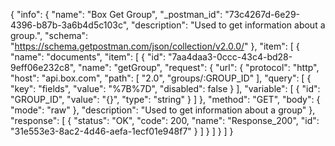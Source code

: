 {
  "info": {
    "name": "Box Get Group",
    "_postman_id": "73c4267d-6e29-4396-b87b-3a6b4d5c103c",
    "description": "Used to get information about a group.",
    "schema": "https://schema.getpostman.com/json/collection/v2.0.0/"
  },
  "item": [
    {
      "name": "documents",
      "item": [
        {
          "id": "7aa4daa3-0ccc-43c4-bd28-9eff06e232c8",
          "name": "getGroup",
          "request": {
            "url": {
              "protocol": "http",
              "host": "api.box.com",
              "path": [
                "2.0",
                "groups/:GROUP_ID"
              ],
              "query": [
                {
                  "key": "fields",
                  "value": "%7B%7D",
                  "disabled": false
                }
              ],
              "variable": [
                {
                  "id": "GROUP_ID",
                  "value": "{}",
                  "type": "string"
                }
              ]
            },
            "method": "GET",
            "body": {
              "mode": "raw"
            },
            "description": "Used to get information about a group"
          },
          "response": [
            {
              "status": "OK",
              "code": 200,
              "name": "Response_200",
              "id": "31e553e3-8ac2-4d46-aefa-1ecf01e948f7"
            }
          ]
        }
      ]
    }
  ]
}